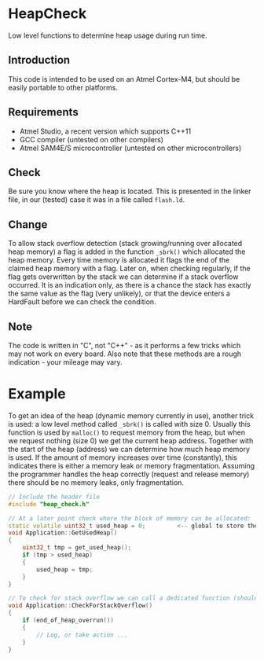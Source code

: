 # HeapCheck
Low level functions to determine heap usage during run time.

## Introduction
This code is intended to be used on an Atmel Cortex-M4, but should be easily portable to other platforms.

## Requirements
 - Atmel Studio, a recent version which supports C++11
 - GCC compiler (untested on other compilers)
 - Atmel SAM4E/S microcontroller (untested on other microcontrollers)

## Check
Be sure you know where the heap is located. This is presented in the linker file, in our (tested) case it was in a file called `flash.ld`.

## Change
To allow stack overflow detection (stack growing/running over allocated heap memory) a flag is added in the function `_sbrk()` which allocated the heap memory. Every time memory is allocated it flags the end of the claimed heap memory with a flag. Later on, when checking regularly, if the flag gets overwritten by the stack we can determine if a stack overflow occurred. It is an indication only, as there is a chance the stack has exactly the same value as the flag (very unlikely), or that the device enters a HardFault before we can check the condition.

## Note
The code is written in "C", not "C++" - as it performs a few tricks which may not work on every board. Also note that these methods are a rough indication - your mileage may vary.

# Example
To get an idea of the heap (dynamic memory currently in use), another trick is used: a low level method called `_sbrk()` is called with size 0. Usually this function is used by `malloc()` to request memory from the heap, but when we request nothing (size 0) we get the current heap address. Together with the start of the heap (address) we can determine how much heap memory is used. If the amount of memory increases over time (constantly), this indicates there is either a memory leak or memory fragmentation. Assuming the programmer handles the heap correctly (request and release memory) there should be no memory leaks, only fragmentation.

```cpp
// Include the header file
#include "heap_check.h"

// At a later point check where the block of memory can be allocated:
static volatile uint32_t used_heap = 0;			<-- global to store the (growing) heap value
void Application::GetUsedHeap()
{
    uint32_t tmp = get_used_heap();
    if (tmp > used_heap)
    {
        used_heap = tmp;
    }
}

// To check for stack overflow we can call a dedicated function (should be done regularly):
void Application::CheckForStackOverflow()
{
	if (end_of_heap_overrun())
	{
		// Log, or take action ...
	}
}
```
